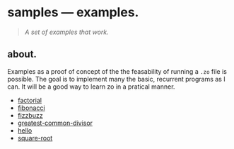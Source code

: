 # samples — examples.

> *A set of examples that work.*

## about.

Examples as a proof of concept of the the feasability of running a `.zo` file is possible. The goal is to implement many the basic, recurrent programs as I can. It will be a good way to learn zo in a pratical manner.

- [factorial](./factorial.zo)
- [fibonacci](./fibonacci.zo)
- [fizzbuzz](./fizzbuzz.zo)
- [greatest-common-divisor](./greatest-common-divisor.zo)
- [hello](./hello.zo)
- [square-root](./square-root.zo)
